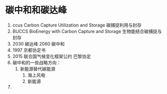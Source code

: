 # 碳中和和碳达峰

1. ccus Carbon Capture Utilization and Storage 碳捕捉利用与封存
2. BUCCS BioEnergy with Carbon Capture and Storage 生物能结合碳捕捉与封存
3. 2030 碳达峰 2060 碳中和
4. 1997 京都协定书
5. 2015 联合国气候变化框架公约 巴黎协定
6. 碳中和的一些战略方向：
   1. 新能源替代碳能源
      1. 海上风电
      2. 新能源
7. 